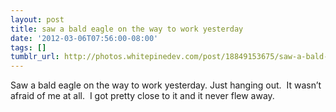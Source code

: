 ```yaml
---
layout: post
title: saw a bald eagle on the way to work yesterday
date: '2012-03-06T07:56:00-08:00'
tags: []
tumblr_url: http://photos.whitepinedev.com/post/18849153675/saw-a-bald-eagle-on-the-way-to-work-yesterday
---
```

Saw a bald eagle on the way to work yesterday. Just hanging out.  It wasn’t afraid of me at all.  I got pretty close to it and it never flew away.
